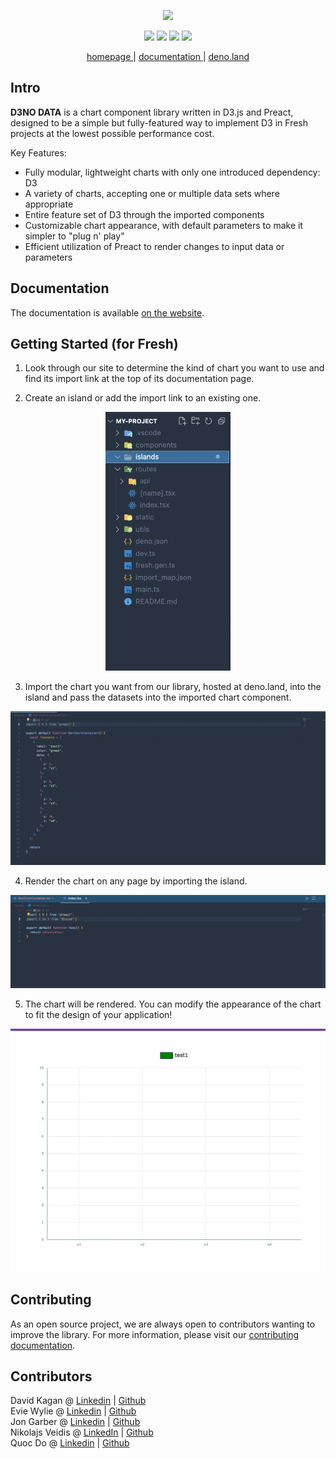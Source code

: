 <p align="center" id="top"><img src="https://user-images.githubusercontent.com/103704106/186263018-98f1f8d8-97e2-472e-8abc-0c4a8b15ad32.svg"></img></p>



<div align="center">
  <a name="stars"><img src="https://img.shields.io/github/stars/oslabs-beta/d3no-data?style=for-the-badge"></a>
  <a name="forks"><img src="https://img.shields.io/github/forks/oslabs-beta/d3no-data?logoColor=green&style=for-the-badge"></a>
  <a name="contributions"><img src="https://img.shields.io/github/contributors/oslabs-beta/d3no-data?logoColor=green&style=for-the-badge"></a>
  <a name="license"><img src="https://img.shields.io/github/license/oslabs-beta/d3no-data?style=for-the-badge"></a>
</div>

<p align="center">
  <a href="https://d3nodata.deno.dev/">
    homepage
  </a>
  |
  <a href="https://d3nodata.deno.dev/docs">
    documentation
  </a>
  |
  <a href="https://deno.land/x/d3nodata">
    deno.land
  </a>
</p>

## Intro

**D3NO DATA** is a chart component library written in D3.js and Preact, designed to be a simple but fully-featured way to implement D3 in Fresh projects at the lowest possible performance cost.

Key Features:
- Fully modular, lightweight charts with only one introduced dependency: D3
- A variety of charts, accepting one or multiple data sets where appropriate
- Entire feature set of D3 through the imported components
- Customizable chart appearance, with default parameters to make it simpler to "plug n' play"
- Efficient utilization of Preact to render changes to input data or parameters

## Documentation

The documentation is available [on the website](https://d3nodata.deno.dev/docs).

## Getting Started (for Fresh)

1) Look through our site to determine the kind of chart you want to use and find its import link at the top of its documentation page.

2) Create an island or add the import link to an existing one.

<p align="center">
  <img src="https://github.com/oslabs-beta/d3no-data/blob/main/gifs/1.create-island.gif" width="200px" margin="auto"/>
</p>

3) Import the chart you want from our library, hosted at deno.land, into the island and pass the datasets into the imported chart component.

<p align="center">
  <img src="https://github.com/oslabs-beta/d3no-data/blob/temp_documentation/gifs/2.import-chart.gif" width="700px"/>
</p>

4) Render the chart on any page by importing the island.

<p align="center">
  <img src="https://github.com/oslabs-beta/d3no-data/blob/main/gifs/3.import-island.gif" width="700px"/>
</p>

5) The chart will be rendered. You can modify the appearance of the chart to fit the design of your application!

<p align="center">
  <img src="https://github.com/oslabs-beta/d3no-data/blob/main/gifs/4.chart-rendered.gif" width="700px"/>
</p>

## Contributing
As an open source project, we are always open to contributors wanting to improve the library. For more information, please visit our [contributing documentation](https://github.com/oslabs-beta/d3no-data/blob/main/CONTRIBUTING.md). 

## Contributors

David Kagan @ [Linkedin](https://www.linkedin.com/in/david-kagan07/) | [Github](https://github.com/DKagan07)
<br/>
Evie Wylie @ [Linkedin](https://www.linkedin.com/in/evie-wylie/) | [Github](https://github.com/aw1ld3v13)
<br/>
Jon Garber @ [Linkedin](https://www.linkedin.com/in/jonathon-garber-5647b0215/) | [Github](https://github.com/Jgarber2675)
<br/>
Nikolajs Veidis @ [LinkedIn](https://www.linkedin.com/in/nikolajsveidis/) | [Github](https://github.com/nikolajsvv)
<br/>
Quoc Do @ [Linkedin](https://www.linkedin.com/in/dlaquoc/) | [Github](https://github.com/swittuth)
